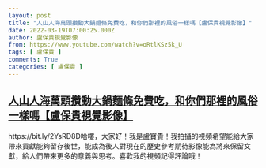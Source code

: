 ```yaml
---
layout: post
title: "人山人海萬頭攢動大鍋麵條免費吃，和你們那裡的風俗一樣嗎【盧保貴視覺影像】"
date: 2022-03-19T07:00:25.000Z
author: 盧保貴視覺影像
from: https://www.youtube.com/watch?v=oRtlKSz5k_U
tags: [ 盧保貴 ]
comments: True
categories: [ 盧保貴 ]
---
```

<!--1647673225000-->
[人山人海萬頭攢動大鍋麵條免費吃，和你們那裡的風俗一樣嗎【盧保貴視覺影像】](https://www.youtube.com/watch?v=oRtlKSz5k_U)
------

<div>
https://bit.ly/2YsRD8D哈嘍，大家好！我是盧寶貴！我拍攝的視頻希望能給大家帶來貢獻能夠留存後世，能成為後人對現在的歷史參考期待影像能為將來保留文獻，給人們帶來更多的意義與思考。喜歡我的視頻記得評論哦！
</div>
